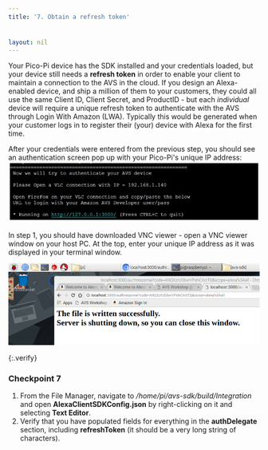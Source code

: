 ```yaml
---
title: '7. Obtain a refresh token'


layout: nil
---
```


Your Pico-Pi device has the SDK installed and your credentials loaded, but your device still needs a **refresh token** in order to enable your client to maintain a connection to the AVS in the cloud.  If you design an Alexa-enabled device, and ship a million of them to your customers, they could all use the same Client ID, Client Secret, and ProductID - but each *individual* device will require a unique refresh token to authenticate with the AVS through Login With Amazon (LWA).  Typically this would be generated when your customer logs in to register their (your) device with Alexa for the first time.  

After your credentials were entered from the previous step, you should see an authentication screen pop up with your Pico-Pi's unique IP address:
![ip_address](../assets/ip_address.PNG)

In step 1, you should have downloaded VNC viewer - open a VNC viewer window on your host PC.  At the top, enter your unique IP address as it was displayed in your terminal window. 



![refresh token success](../assets/refresh_token.png)


{:.verify}
### Checkpoint 7

1. From the File Manager, navigate to */home/pi/avs-sdk/build/Integration* and open **AlexaClientSDKConfig.json** by right-clicking on it and selecting **Text Editor**.
2. Verify that you have populated fields for everything in the **authDelegate** section, including **refreshToken** (it should be a very long string of characters).
